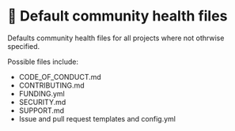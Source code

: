 # :toolbox: Default community health files

Defaults community health files for all projects where not othrwise specified.

Possible files include:
- CODE_OF_CONDUCT.md
- CONTRIBUTING.md
- FUNDING.yml
- SECURITY.md
- SUPPORT.md
- Issue and pull request templates and config.yml
